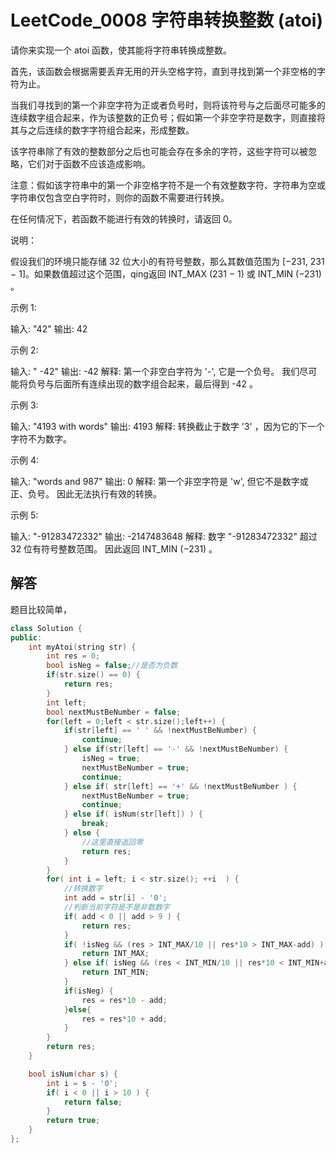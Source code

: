 
# LeetCode_0008 字符串转换整数 (atoi)


请你来实现一个 atoi 函数，使其能将字符串转换成整数。

首先，该函数会根据需要丢弃无用的开头空格字符，直到寻找到第一个非空格的字符为止。

当我们寻找到的第一个非空字符为正或者负号时，则将该符号与之后面尽可能多的连续数字组合起来，作为该整数的正负号；假如第一个非空字符是数字，则直接将其与之后连续的数字字符组合起来，形成整数。

该字符串除了有效的整数部分之后也可能会存在多余的字符，这些字符可以被忽略，它们对于函数不应该造成影响。

注意：假如该字符串中的第一个非空格字符不是一个有效整数字符、字符串为空或字符串仅包含空白字符时，则你的函数不需要进行转换。

在任何情况下，若函数不能进行有效的转换时，请返回 0。

说明：

假设我们的环境只能存储 32 位大小的有符号整数，那么其数值范围为 [−231,  231 − 1]。如果数值超过这个范围，qing返回  INT_MAX (231 − 1) 或 INT_MIN (−231) 。

示例 1:

输入: "42"
输出: 42

示例 2:

输入: "   -42"
输出: -42
解释: 第一个非空白字符为 '-', 它是一个负号。
     我们尽可能将负号与后面所有连续出现的数字组合起来，最后得到 -42 。

示例 3:

输入: "4193 with words"
输出: 4193
解释: 转换截止于数字 '3' ，因为它的下一个字符不为数字。

示例 4:

输入: "words and 987"
输出: 0
解释: 第一个非空字符是 'w', 但它不是数字或正、负号。
     因此无法执行有效的转换。

示例 5:

输入: "-91283472332"
输出: -2147483648
解释: 数字 "-91283472332" 超过 32 位有符号整数范围。 
     因此返回 INT_MIN (−231) 。

## 解答
题目比较简单，


```C++
class Solution {
public:
    int myAtoi(string str) {
        int res = 0;
        bool isNeg = false;//是否为负数
        if(str.size() == 0) {
            return res;
        }
        int left;
        bool nextMustBeNumber = false;
        for(left = 0;left < str.size();left++) {
            if(str[left] == ' ' && !nextMustBeNumber) {
                continue;
            } else if(str[left] == '-' && !nextMustBeNumber) {
                isNeg = true;
                nextMustBeNumber = true;
                continue;
            } else if( str[left] == '+' && !nextMustBeNumber ) {
                nextMustBeNumber = true;
                continue;
            } else if( isNum(str[left]) ) {
                break;
            } else {
                //这里直接返回零
                return res;
            }    
        }
        for( int i = left; i < str.size(); ++i  ) {
            //转换数字
            int add = str[i] - '0';
            //判断当前字符是不是非数数字
            if( add < 0 || add > 9 ) {
                return res;
            }
            if( !isNeg && (res > INT_MAX/10 || res*10 > INT_MAX-add) ) {
                return INT_MAX;
            } else if( isNeg && (res < INT_MIN/10 || res*10 < INT_MIN+add)) {
                return INT_MIN;
            }
            if(isNeg) {
                res = res*10 - add;
            }else{
                res = res*10 + add;
            }
        }
        return res;
    }

    bool isNum(char s) {
        int i = s - '0';
        if( i < 0 || i > 10 ) {
            return false;
        }
        return true;
    }
};

```


